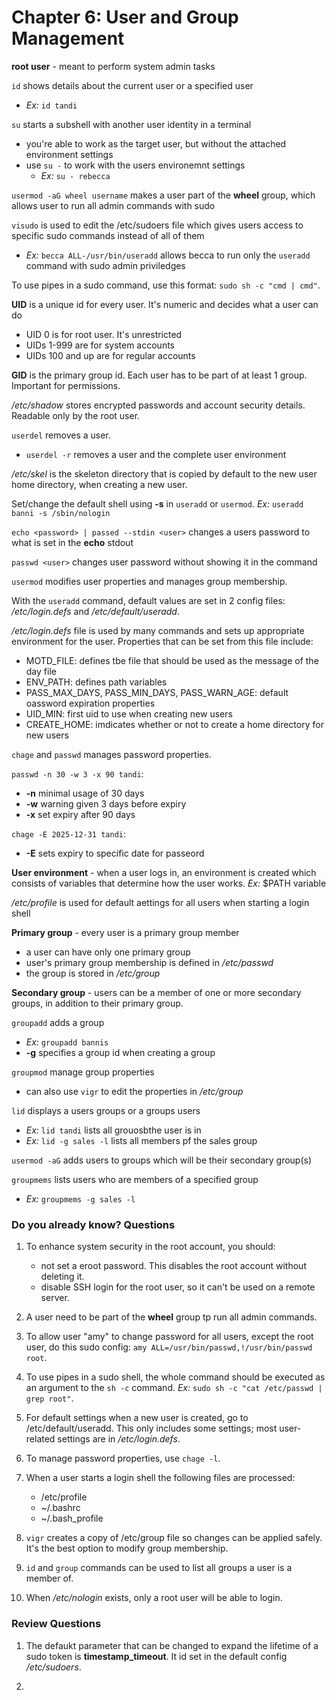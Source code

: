 # Chapter 6: User and Group Management

**root user** - meant to perform system admin tasks

`id` shows details about the current user or a specified user
  - *Ex:* `id tandi`

`su` starts a subshell with another user identity in a terminal
  - you're able to work as the target user, but without the attached environment settings
  - use `su -` to work with the users environemnt settings
    - *Ex:* `su - rebecca`

`usermod -aG wheel username` makes a user part of the **wheel** group, which allows user to run all admin commands with sudo

`visudo` is used to edit the /etc/sudoers file which gives users access to specific sudo commands instead of all of them
  - *Ex:* `becca ALL-/usr/bin/useradd` allows becca to run only the `useradd` command with sudo admin priviledges

To use pipes in a sudo command, use this format:
`sudo sh -c "cmd | cmd"`.

**UID** is a unique id for every user. It's numeric and decides what a user can do
  - UID 0 is for root user. It's unrestricted
  - UIDs 1-999 are for system accounts
  - UIDs 100 and up are for regular accounts

**GID** is the primary group id. Each user has to be part of at least 1 group. Important for permissions.

*/etc/shadow* stores encrypted passwords and account security details. Readable only by the root user.

`userdel` removes a user.
  - `userdel -r` removes a user and the complete user environment

*/etc/skel* is the skeleton directory that is copied by default to the new user home directory, when creating a new user.

Set/change the default shell using **-s** in `useradd` or `usermod`. 
  *Ex:* `useradd banni -s /sbin/nologin`

`echo <password> | passed --stdin <user>` changes a users password to what is set in the **echo** stdout

`passwd <user>` changes user password without showing it in the command 

`usermod` modifies user properties and manages group membership. 

With the `useradd` command, default values are set in 2 config files: */etc/login.defs* and */etc/default/useradd*. 

*/etc/login.defs* file is used by many commands and sets up appropriate environment for the user. 
Properties that can be set from this file include:
  - MOTD_FILE: defines tbe file that should be used as the message of the day file 
  - ENV_PATH: defines path variables 
  - PASS_MAX_DAYS, PASS_MIN_DAYS, PASS_WARN_AGE: default oassword expiration properties 
  - UID_MIN: first uid to use when creating new users
  - CREATE_HOME: imdicates whether or not to create a home directory for new users

`chage` and `passwd` manages password properties. 

`passwd -n 30 -w 3 -x 90 tandi`:
  - **-n** minimal usage of 30 days
  - **-w** warning given 3 days before expiry 
  - **-x** set expiry after 90 days 

`chage -E 2025-12-31 tandi`:
  - **-E** sets expiry to specific date for passeord 

**User environment** - when a user logs in, an environment is created which consists of variables that determine how the user works. 
  *Ex:* $PATH variable 

*/etc/profile* is used for default aettings for all users when starting a login shell 

**Primary group** - every user is a primary group member 
  - a user can have only one primary group
  - user's primary group membership is defined in */etc/passwd*
  - the group is stored in */etc/group*

**Secondary group** - users can be a member of one or more secondary groups, in addition to their primary group. 

`groupadd` adds a group
  - *Ex:* `groupadd bannis`
  - **-g** specifies a group id when creating a group

`groupmod` manage group properties 
  - can also use `vigr` to edit the properties in */etc/group*

`lid` displays a users groups or a groups users 
  - *Ex:* `lid tandi` lists all grouosbthe user is in
  - *Ex:* `lid -g sales -l` lists all members pf the sales group 

`usermod -aG` adds users to groups which will be their secondary group(s) 

`groupmems` lists users who are members of a specified group 
  - *Ex:* `groupmems -g sales -l`


### Do you already know? Questions

1. To enhance system security in the root account, you should:
    - not set a eroot password. This disables the root account without deleting it. 
    - disable SSH login for the root user, so it can't be used on a remote server.

2. A user need to be part of the **wheel** group tp run all admin commands.

3. To allow user "amy" to change password for all users, except the root user, do this sudo config: `amy ALL=/usr/bin/passwd,!/usr/bin/passwd root`.

4. To use pipes in a sudo shell, the whole command should be executed as an argument to the `sh -c` command. *Ex:* `sudo sh -c "cat /etc/passwd | grep root"`.

5. For default settings when a new user is created, go to /etc/default/useradd. This only includes some settings; most user-related settings are in */etc/login.defs*.

6. To manage password properties, use `chage -l`.

7. When a user starts a login shell the following files are processed:
    - /etc/profile
    - ~/.bashrc
    - ~/.bash_profile

8. `vigr` creates a copy of /etc/group file so changes can be applied safely. It's the best option to modify group membership.

9. `id` and `group` commands can be used to list all groups a user is a member of. 

10. When */etc/nologin* exists, only a root user will be able to login.


### Review Questions 

1. The defaukt parameter that can be changed to expand the lifetime of a sudo token is **timestamp_timeout**. It id set in the default config */etc/sudoers*. 

2. 






